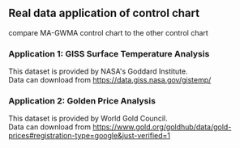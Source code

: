 ## Real data application of control chart
compare MA-GWMA control chart to the other control chart

### Application 1: GISS Surface Temperature Analysis
This dataset is provided by NASA's Goddard Institute. \
Data can download from https://data.giss.nasa.gov/gistemp/
### Application 2: Golden Price Analysis
This dataset is provided by World Gold Council. \
Data can download from https://www.gold.org/goldhub/data/gold-prices#registration-type=google&just-verified=1

